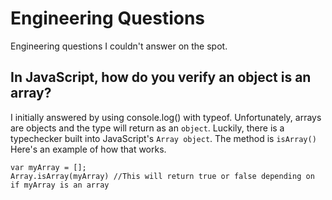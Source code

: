 # Engineering Questions
Engineering questions I couldn't answer on the spot.

## In JavaScript, how do you verify an object is an array?
I initially answered by using console.log() with typeof.  Unfortunately, arrays are objects and the type will return as an ```object```. Luckily, there is a typechecker built into JavaScript's ```Array object```.  The method is ```isArray()```   Here's an example of how that works.
```
var myArray = [];
Array.isArray(myArray) //This will return true or false depending on if myArray is an array
```
